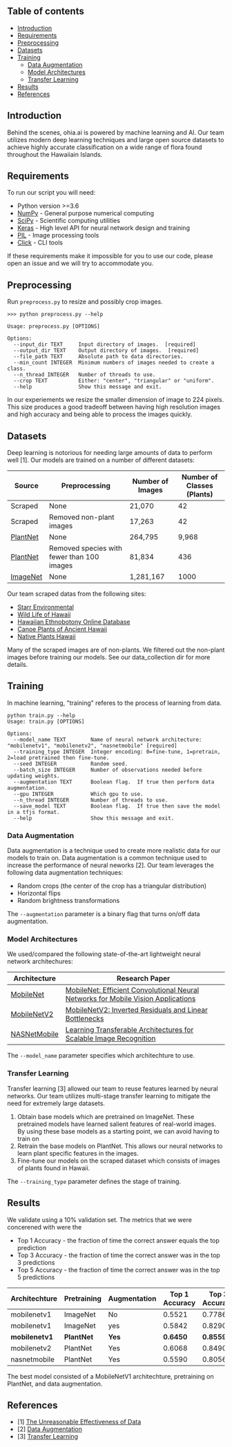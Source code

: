 ## Table of contents

* [Introduction](#introduction)
* [Requirements](#requirements)
* [Preprocessing](#preprocessing)
* [Datasets](#datasets)
* [Training](#training)
   * [Data Augmentation](#data-augmentation)
   * [Model Architectures](#model-architectures)
   * [Transfer Learning](#transfer-learning)
* [Results](#results)
* [References](#references)


## Introduction

Behind the scenes, ohia.ai is powered by machine learning and AI.  Our team utilizes modern deep learning techniques and large open source datasets to achieve highly accurate classification on a wide range of flora found throughout the Hawaiiain Islands.


## Requirements

To run our script you will need:

* Python version >=3.6
* [NumPy](http://www.numpy.org/) - General purpose numerical computing
* [SciPy](https://www.scipy.org/) - Scientific computing utilities
* [Keras](https://keras.io/) - High level API for neural network design and training
* [PIL](https://pillow.readthedocs.io/en/5.3.x/) - Image processing tools
* [Click](https://click.palletsprojects.com/en/7.x/) - CLI tools

If these requirements make it impossible for you to use our code, please open an issue and we will try to accommodate you.


## Preprocessing

Run `preprocess.py` to resize and possibly crop images.  

```
>>> python preprocess.py --help

Usage: preprocess.py [OPTIONS]

Options:
  --input_dir TEXT     Input directory of images.  [required]
  --output_dir TEXT    Output directory of images.  [required]
  --file_path TEXT     Absolute path to data directories.
  --min_count INTEGER  Minimum numbers of images needed to create a class.
  --n_thread INTEGER   Number of threads to use.
  --crop TEXT          Either: "center", "triangular" or "uniform".
  --help               Show this message and exit.
```

In our experiements we resize the smaller dimension of image to 224 pixels.  This size produces a good tradeoff between having high resolution images and high accuracy and being able to process the images quickly.  


## Datasets
Deep learning is notorious for needing large amounts of data to perform well [1].  Our models are trained on a number of different datasets:

| Source | Preprocessing | Number of Images | Number of Classes (Plants) |
| -------| ------------- |----------------- | -------------------------- |
| Scraped | None | 21,070 | 42 |
| Scraped | Removed non-plant images | 17,263 | 42 |
| [PlantNet](https://www.imageclef.org/lifeclef/2017/plant) | None | 264,795 | 9,968 |
| [PlantNet](https://www.imageclef.org/lifeclef/2017/plant) | Removed species with fewer than 100 images | 81,834 | 436 |
| [ImageNet](http://www.image-net.org/) | None | 1,281,167 | 1000 |


Our team scraped datas from the following sites:
* [Starr Environmental](http://starrenvironmental.com/images/)
* [Wild Life of Hawaii](https://wildlifeofhawaii.com/flowers/category/native-status/native-plants/)
* [Hawaiian Ethnobotony Online Database](http://data.bishopmuseum.org/ethnobotanydb/ethnobotany.php?b=list&amp;o=2)
* [Canoe Plants of Ancient Hawaii](http://www.canoeplants.com/contents.html)
* [Native Plants Hawaii](http://nativeplants.hawaii.edu/)

Many of the scraped images are of non-plants.  We filtered out the non-plant images before training our models.  See our data_collection dir for more details.


## Training
In machine learning, "training" referes to the process of learning from data.  

```
python train.py --help
Usage: train.py [OPTIONS]

Options:
  --model_name TEXT        Name of neural network architecture: "mobilenetv1", "mobilenetv2", "nasnetmobile" [required]
  --training_type INTEGER  Integer encoding: 0=fine-tune, 1=pretrain, 2=load pretrained then fine-tune.
  --seed INTEGER           Random seed.
  --batch_size INTEGER     Number of observations needed before updating weights.
  --augmentation TEXT      Boolean flag.  If true then perform data augmentation.
  --gpu INTEGER            Which gpu to use.
  --n_thread INTEGER       Number of threads to use.
  --save_model TEXT        Boolean flag.  If true then save the model in a tfjs format.
  --help                   Show this message and exit.
```


### Data Augmentation

Data augmentation is a technique used to create more realistic data for our models to train on.  Data augmentation is a common technique used to increase the performance of neural neworks [2]. Our team leverages the following data augmentation techniques:

* Random crops (the center of the crop has a triangular distribution)
* Horizontal flips
* Random brightness transformations


The `--augmentation` parameter is a binary flag that turns on/off data augmentation.

### Model Architectures

We used/compared the following state-of-the-art lightweight neural network architechures:

Architecture | Research Paper
-- | -- 
[MobileNet](https://keras.io/applications/#mobilenet) | [MobileNet: Efficient Convolutional Neural Networks for Mobile Vision Applications](https://arxiv.org/pdf/1704.04861.pdf)
[MobileNetV2](https://keras.io/applications/#mobilenetv2) | [MobileNetV2: Inverted Residuals and Linear Bottlenecks](https://arxiv.org/abs/1801.04381)
[NASNetMobile](https://keras.io/applications/#nasnet) | [Learning Transferable Architectures for Scalable Image Recognition](https://arxiv.org/abs/1707.07012)

The `--model_name` parameter specifies which architechture to use.

### Transfer Learning
Transfer learning [3] allowed our team to reuse features learned by neural networks.  Our team utilizes multi-stage transfer learning to mitigate the need for extremely large datasets.

1. Obtain base models which are pretrained on ImageNet.  These pretrained models have learned salient features of real-world images. By using these base models as a starting point, we can avoid having to train on 
2. Retrain the base models on PlantNet.  This allows our neural networks to learn plant specific features in the images.   
3. Fine-tune our models on the scraped dataset which consists of images of plants found in Hawaii.

The `--training_type` parameter defines the stage of training. 

## Results

We validate using a 10% validation set.  The metrics that we were concerened with were the

* Top 1 Accuracy - the fraction of time the correct answer equals the top prediction
* Top 3 Accuracy - the fraction of time the correct answer was in the top 3 predictions
* Top 5 Accuracy - the fraction of time the correct answer was in the top 5 predictions


|   Architechture |  Pretraining |  Augmentation | Top 1 Accuracy | Top 3 Accuracy | Top 5 Accuracy |
| --------------- | ------------ | ------------- | -------------- | -------------- | -------------- |
|     mobilenetv1 |     ImageNet |            No |         0.5521 |         0.7786 |         0.8698 |
|     mobilenetv1 |     ImageNet |           yes |         0.5842 |         0.8290 |         0.8993 |
| **mobilenetv1** | **PlantNet** |       **Yes** |     **0.6450** |     **0.8559** |     **0.9219** |
|     mobilenetv2 |     PlantNet |           Yes |         0.6068 |         0.8490 |         0.9149 |
|    nasnetmobile |     PlantNet |           Yes |         0.5590 |         0.8056 |         0.8854 |

The best model consisted of a MobileNetV1 architechture, pretraining on PlantNet, and data augmentation.


## References
* [1] [The Unreasonable Effectiveness of Data](https://static.googleusercontent.com/media/research.google.com/en//pubs/archive/35179.pdf)
* [2] [Data Augmentation](https://medium.com/nanonets/how-to-use-deep-learning-when-you-have-limited-data-part-2-data-augmentation-c26971dc8ced)
* [3] [Transfer Learning](https://en.wikipedia.org/wiki/Transfer_learning)


